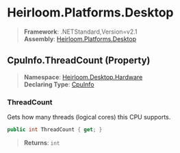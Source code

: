# Heirloom.Platforms.Desktop

> **Framework**: .NETStandard,Version=v2.1  
> **Assembly**: [Heirloom.Platforms.Desktop][0]

## CpuInfo.ThreadCount (Property)

> **Namespace**: [Heirloom.Desktop.Hardware][0]  
> **Declaring Type**: [CpuInfo][1]

### ThreadCount

Gets how many threads (logical cores) this CPU supports.

```cs
public int ThreadCount { get; }
```

> **Returns**: `int`

[0]: ../../../Heirloom.Platforms.Desktop.md
[1]: ../CpuInfo.md
